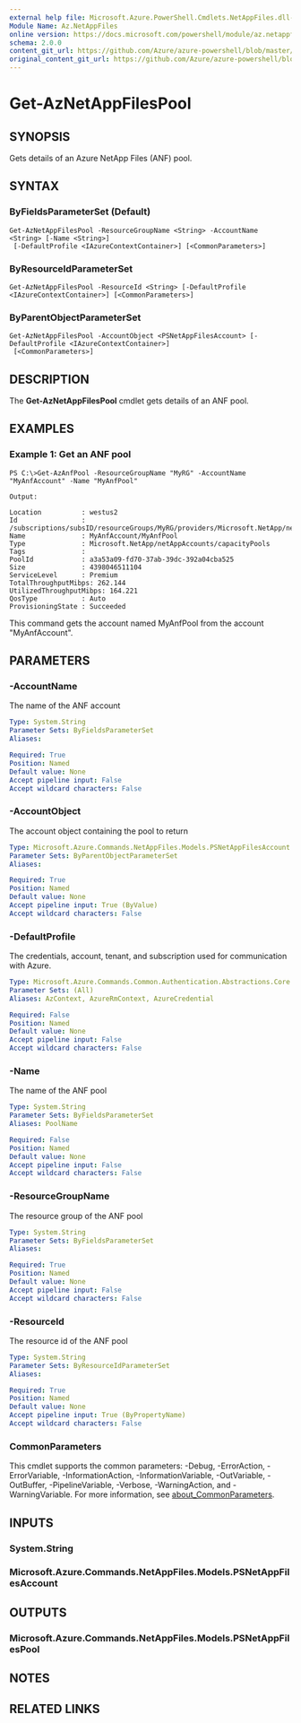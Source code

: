 ```yaml
---
external help file: Microsoft.Azure.PowerShell.Cmdlets.NetAppFiles.dll-Help.xml
Module Name: Az.NetAppFiles
online version: https://docs.microsoft.com/powershell/module/az.netappfiles/get-aznetappfilespool
schema: 2.0.0
content_git_url: https://github.com/Azure/azure-powershell/blob/master/src/NetAppFiles/NetAppFiles/help/Get-AzNetAppFilesPool.md
original_content_git_url: https://github.com/Azure/azure-powershell/blob/master/src/NetAppFiles/NetAppFiles/help/Get-AzNetAppFilesPool.md
---
```


# Get-AzNetAppFilesPool

## SYNOPSIS
Gets details of an Azure NetApp Files (ANF) pool.

## SYNTAX

### ByFieldsParameterSet (Default)
```
Get-AzNetAppFilesPool -ResourceGroupName <String> -AccountName <String> [-Name <String>]
 [-DefaultProfile <IAzureContextContainer>] [<CommonParameters>]
```

### ByResourceIdParameterSet
```
Get-AzNetAppFilesPool -ResourceId <String> [-DefaultProfile <IAzureContextContainer>] [<CommonParameters>]
```

### ByParentObjectParameterSet
```
Get-AzNetAppFilesPool -AccountObject <PSNetAppFilesAccount> [-DefaultProfile <IAzureContextContainer>]
 [<CommonParameters>]
```

## DESCRIPTION
The **Get-AzNetAppFilesPool** cmdlet gets details of an ANF pool.

## EXAMPLES

### Example 1: Get an ANF pool
```
PS C:\>Get-AzAnfPool -ResourceGroupName "MyRG" -AccountName "MyAnfAccount" -Name "MyAnfPool"

Output:

Location          : westus2
Id                : /subscriptions/subsID/resourceGroups/MyRG/providers/Microsoft.NetApp/netAppAccounts/MyAnfAccount/capacityPools/MyAnfPool
Name              : MyAnfAccount/MyAnfPool
Type              : Microsoft.NetApp/netAppAccounts/capacityPools
Tags              :
PoolId            : a3a53a09-fd70-37ab-39dc-392a04cba525
Size              : 4398046511104
ServiceLevel	  : Premium
TotalThroughputMibps: 262.144
UtilizedThroughputMibps: 164.221
QosType			  : Auto
ProvisioningState : Succeeded
```

This command gets the account named MyAnfPool from the account "MyAnfAccount".

## PARAMETERS

### -AccountName
The name of the ANF account

```yaml
Type: System.String
Parameter Sets: ByFieldsParameterSet
Aliases:

Required: True
Position: Named
Default value: None
Accept pipeline input: False
Accept wildcard characters: False
```

### -AccountObject
The account object containing the pool to return

```yaml
Type: Microsoft.Azure.Commands.NetAppFiles.Models.PSNetAppFilesAccount
Parameter Sets: ByParentObjectParameterSet
Aliases:

Required: True
Position: Named
Default value: None
Accept pipeline input: True (ByValue)
Accept wildcard characters: False
```

### -DefaultProfile
The credentials, account, tenant, and subscription used for communication with Azure.

```yaml
Type: Microsoft.Azure.Commands.Common.Authentication.Abstractions.Core.IAzureContextContainer
Parameter Sets: (All)
Aliases: AzContext, AzureRmContext, AzureCredential

Required: False
Position: Named
Default value: None
Accept pipeline input: False
Accept wildcard characters: False
```

### -Name
The name of the ANF pool

```yaml
Type: System.String
Parameter Sets: ByFieldsParameterSet
Aliases: PoolName

Required: False
Position: Named
Default value: None
Accept pipeline input: False
Accept wildcard characters: False
```

### -ResourceGroupName
The resource group of the ANF pool

```yaml
Type: System.String
Parameter Sets: ByFieldsParameterSet
Aliases:

Required: True
Position: Named
Default value: None
Accept pipeline input: False
Accept wildcard characters: False
```

### -ResourceId
The resource id of the ANF pool

```yaml
Type: System.String
Parameter Sets: ByResourceIdParameterSet
Aliases:

Required: True
Position: Named
Default value: None
Accept pipeline input: True (ByPropertyName)
Accept wildcard characters: False
```

### CommonParameters
This cmdlet supports the common parameters: -Debug, -ErrorAction, -ErrorVariable, -InformationAction, -InformationVariable, -OutVariable, -OutBuffer, -PipelineVariable, -Verbose, -WarningAction, and -WarningVariable. For more information, see [about_CommonParameters](http://go.microsoft.com/fwlink/?LinkID=113216).

## INPUTS

### System.String

### Microsoft.Azure.Commands.NetAppFiles.Models.PSNetAppFilesAccount

## OUTPUTS

### Microsoft.Azure.Commands.NetAppFiles.Models.PSNetAppFilesPool

## NOTES

## RELATED LINKS
